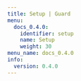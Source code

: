 ```yaml
---
title: Setup | Guard
menu:
  docs_0.4.0:
    identifier: setup
    name: Setup
    weight: 30
menu_name: docs_0.4.0
info:
  version: 0.4.0
---
```


